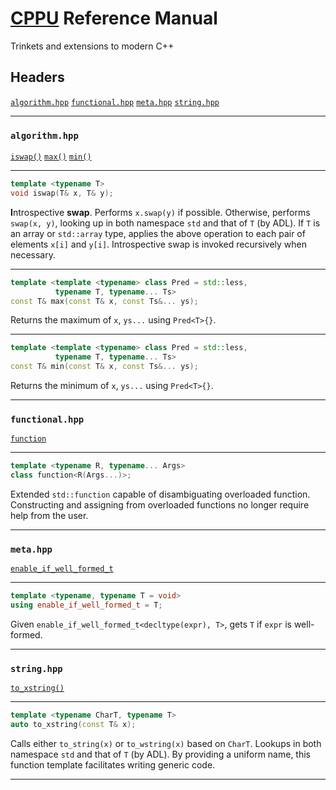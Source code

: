 # [CPPU](https://github.com/Lingxi-Li/CPP_Utility) Reference Manual

Trinkets and extensions to modern C++

## Headers

[`algorithm.hpp`](#algorithm_hpp)
[`functional.hpp`](#functional_hpp)
[`meta.hpp`](#meta_hpp)
[`string.hpp`](#string_hpp)

----------------------------------------

<a name="algorithm_hpp"></a>
### `algorithm.hpp`

[`iswap()`](#iswap)
[`max()`](#max)
[`min()`](#min)

----------------------------------------

<a name="iswap"></a>
~~~C++
template <typename T>
void iswap(T& x, T& y);
~~~

**I**ntrospective **swap**. Performs `x.swap(y)` if possible. Otherwise,
performs `swap(x, y)`, looking up in both namespace `std` and that of `T`
(by ADL). If `T` is an array or `std::array` type, applies the above operation
to each pair of elements `x[i]` and `y[i]`. Introspective swap is invoked
recursively when necessary.

----------------------------------------

<a name="max"></a>
~~~C++
template <template <typename> class Pred = std::less,
          typename T, typename... Ts>
const T& max(const T& x, const Ts&... ys);
~~~

Returns the maximum of `x`, `ys...` using `Pred<T>{}`.

----------------------------------------

<a name="min"></a>
~~~C++
template <template <typename> class Pred = std::less,
          typename T, typename... Ts>
const T& min(const T& x, const Ts&... ys);
~~~

Returns the minimum of `x`, `ys...` using `Pred<T>{}`.

----------------------------------------

<a name="functional_hpp"></a>
### `functional.hpp`

[`function`](#function)

----------------------------------------

<a name="function"></a>
~~~C++
template <typename R, typename... Args>
class function<R(Args...)>;
~~~

Extended `std::function` capable of disambiguating overloaded function.
Constructing and assigning from overloaded functions no longer require
help from the user.

----------------------------------------

<a name="meta_hpp"></a>
### `meta.hpp`

[`enable_if_well_formed_t`](#enable_if_well_formed_t)

----------------------------------------

<a name="enable_if_well_formed_t"></a>
~~~C++
template <typename, typename T = void>
using enable_if_well_formed_t = T;
~~~

Given `enable_if_well_formed_t<decltype(expr), T>`, gets `T` if `expr` is
well-formed.

----------------------------------------

<a name="string_hpp"></a>
### `string.hpp`

[`to_xstring()`](#to_xstring)

----------------------------------------

<a name="to_xstring"></a>
~~~C++
template <typename CharT, typename T>
auto to_xstring(const T& x);
~~~

Calls either `to_string(x)` or `to_wstring(x)` based on `CharT`. Lookups in both
namespace `std` and that of `T` (by ADL). By providing a uniform name, this
function template facilitates writing generic code.

----------------------------------------
